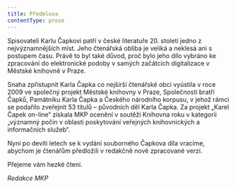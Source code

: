 ```yaml
---
title: Předmluva
contentType: prose
---
```


<section>

Spisovateli Karlu Čapkovi patří v české literatuře 20. století jedno z nejvýznamnějších míst. Jeho čtenářská obliba je veliká a neklesá ani s postupem času. Právě to byl také důvod, proč bylo jeho dílo vybráno ke zpracování do elektronické podoby v samých začátcích digitalizace v Městské knihovně v Praze.

Snaha zpřístupnit Karla Čapka co nejširší čtenářské obci vyústila v roce 2009 ve společný projekt Městské knihovny v Praze, Společnosti bratří Čapků, Památníku Karla Čapka a Českého národního korpusu, v jehož rámci se podařilo zveřejnit 53 titulů – původních děl Karla Čapka. Za projekt „Karel Čapek on-line“ získala MKP ocenění v soutěži Knihovna roku v kategorii „významný počin v oblasti poskytování veřejných knihovnických a informačních služeb“.

Nyní po devíti letech se k vydání souborného Čapkova díla vracíme, abychom je čtenářům předložili v redakčně nově zpracované verzi.

Přejeme vám hezké čtení.

_Redakce MKP_

</section>

[^1]: Bis, repete a da capo (ital.) – v hudebním názvosloví dvakrát, opakuj od začátku. _Pozn. red._

[^2]: Infighting (angl.) – boj zblízka (např. v boxu). _Pozn. red._

[^3]: Gagát – tmavý minerál, drahý kámen; dříve zaměňovaný s jantarem. _Pozn. red._
